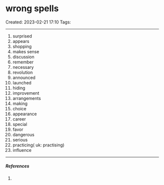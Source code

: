 # wrong spells
Created: 2023-02-21 17:10
Tags: 
____


1. surprised
2. appears
3. shopping
4. makes sense
5. discussion
6. remember
7. necessary
8. revolution
9. announced
10. launched
11. hiding
12. improvement
13. arrangements
14. making
15. choice
16. appearance
17. career
18. special
19. favor
20. dangerous
21. serious
22.  practicing( uk: practising)
23. influence

_____
##### References
1.


